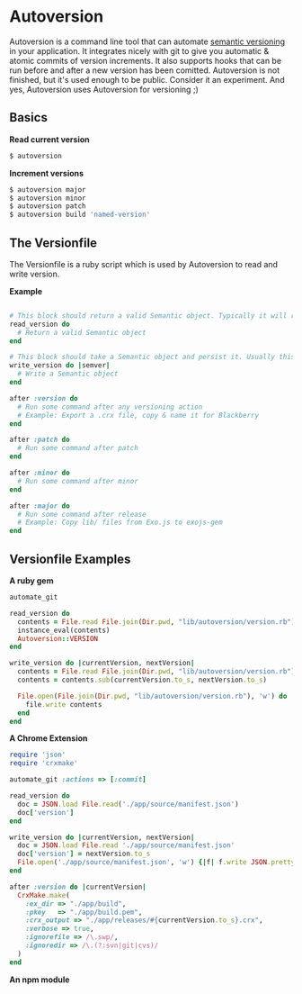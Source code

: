 Autoversion
===========

Autoversion is a command line tool that can automate [semantic versioning](http://semver.org) in your application. It 
integrates nicely with git to give you automatic & atomic commits of version increments. It also supports hooks that can be run before and after a new version has been comitted.
Autoversion is not finished, but it's used enough to be public. Consider it an experiment. And yes, Autoversion uses Autoversion for versioning ;)

Basics
---------

**Read current version**
```Bash
$ autoversion
```

**Increment versions**
```Bash
$ autoversion major
$ autoversion minor
$ autoversion patch
$ autoversion build 'named-version'
```

The Versionfile
--------------------

The Versionfile is a ruby script which is used by Autoversion to read and write version.

**Example**

```Ruby

# This block should return a valid Semantic object. Typically it will read a file and parse it.
read_version do
  # Return a valid Semantic object
end

# This block should take a Semantic object and persist it. Usually this means rewriting some version file.
write_version do |semver|
  # Write a Semantic object
end

after :version do
  # Run some command after any versioning action
  # Example: Export a .crx file, copy & name it for Blackberry
end

after :patch do
  # Run some command after patch
end

after :minor do
  # Run some command after minor
end

after :major do
  # Run some command after release
  # Example: Copy lib/ files from Exo.js to exojs-gem
end

```

Versionfile Examples
----------------------------

**A ruby gem**

```Ruby
automate_git

read_version do
  contents = File.read File.join(Dir.pwd, "lib/autoversion/version.rb")
  instance_eval(contents)
  Autoversion::VERSION
end

write_version do |currentVersion, nextVersion|
  contents = File.read File.join(Dir.pwd, "lib/autoversion/version.rb")
  contents = contents.sub(currentVersion.to_s, nextVersion.to_s)

  File.open(File.join(Dir.pwd, "lib/autoversion/version.rb"), 'w') do |file| 
    file.write contents
  end
end
```

**A Chrome Extension**

```Ruby
require 'json'
require 'crxmake'

automate_git :actions => [:commit]

read_version do
  doc = JSON.load File.read('./app/source/manifest.json')
  doc['version']
end

write_version do |currentVersion, nextVersion|
  doc = JSON.load File.read './app/source/manifest.json'
  doc['version'] = nextVersion.to_s
  File.open('./app/source/manifest.json', 'w') {|f| f.write JSON.pretty_generate(doc) }
end

after :version do |currentVersion|
  CrxMake.make(
    :ex_dir => "./app/build",
    :pkey   => "./app/build.pem",
    :crx_output => "./app/releases/#{currentVersion.to_s}.crx",
    :verbose => true,
    :ignorefile => /\.swp/,
    :ignoredir => /\.(?:svn|git|cvs)/
  )
end
```

**An npm module**

```Ruby
```


